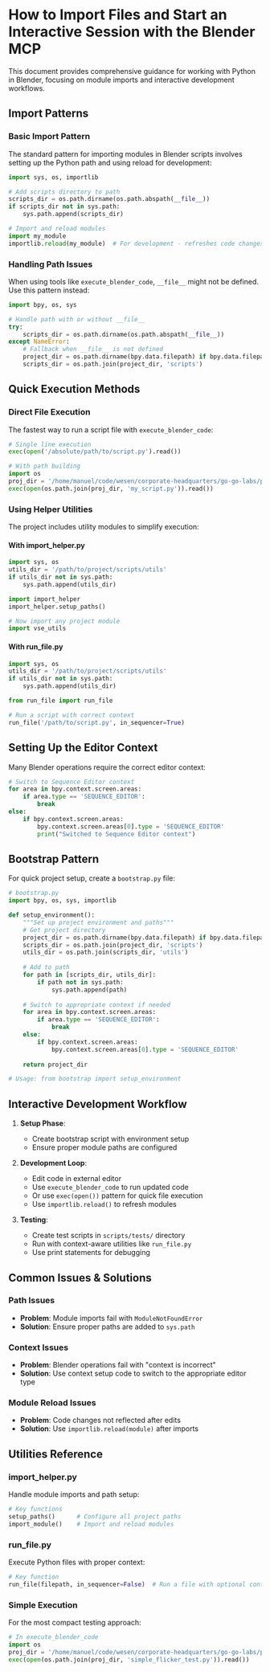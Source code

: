 # How to Import Files and Start an Interactive Session with the Blender MCP

This document provides comprehensive guidance for working with Python in Blender, focusing on module imports and interactive development workflows.

## Import Patterns

### Basic Import Pattern

The standard pattern for importing modules in Blender scripts involves setting up the Python path and using reload for development:

```python
import sys, os, importlib

# Add scripts directory to path
scripts_dir = os.path.dirname(os.path.abspath(__file__))
if scripts_dir not in sys.path:
    sys.path.append(scripts_dir)

# Import and reload modules
import my_module
importlib.reload(my_module)  # For development - refreshes code changes
```

### Handling Path Issues

When using tools like `execute_blender_code`, `__file__` might not be defined. Use this pattern instead:

```python
import bpy, os, sys

# Handle path with or without __file__
try:
    scripts_dir = os.path.dirname(os.path.abspath(__file__))
except NameError:
    # Fallback when __file__ is not defined
    project_dir = os.path.dirname(bpy.data.filepath) if bpy.data.filepath else '/home/manuel/code/wesen/corporate-headquarters/go-go-labs/python/blender'
    scripts_dir = os.path.join(project_dir, 'scripts')
```

## Quick Execution Methods

### Direct File Execution

The fastest way to run a script file with `execute_blender_code`:

```python
# Single line execution
exec(open('/absolute/path/to/script.py').read())

# With path building
import os
proj_dir = '/home/manuel/code/wesen/corporate-headquarters/go-go-labs/python/blender'
exec(open(os.path.join(proj_dir, 'my_script.py')).read())
```

### Using Helper Utilities

The project includes utility modules to simplify execution:

#### With import_helper.py

```python
import sys, os
utils_dir = '/path/to/project/scripts/utils'
if utils_dir not in sys.path:
    sys.path.append(utils_dir)

import import_helper
import_helper.setup_paths()

# Now import any project module
import vse_utils
```

#### With run_file.py

```python
import sys, os
utils_dir = '/path/to/project/scripts/utils'
if utils_dir not in sys.path:
    sys.path.append(utils_dir)

from run_file import run_file

# Run a script with correct context
run_file('/path/to/script.py', in_sequencer=True)
```

## Setting Up the Editor Context

Many Blender operations require the correct editor context:

```python
# Switch to Sequence Editor context
for area in bpy.context.screen.areas:
    if area.type == 'SEQUENCE_EDITOR':
        break
else:
    if bpy.context.screen.areas:
        bpy.context.screen.areas[0].type = 'SEQUENCE_EDITOR'
        print("Switched to Sequence Editor context")
```

## Bootstrap Pattern

For quick project setup, create a `bootstrap.py` file:

```python
# bootstrap.py
import bpy, os, sys, importlib

def setup_environment():
    """Set up project environment and paths"""
    # Get project directory
    project_dir = os.path.dirname(bpy.data.filepath) if bpy.data.filepath else '/path/to/project'
    scripts_dir = os.path.join(project_dir, 'scripts')
    utils_dir = os.path.join(scripts_dir, 'utils')
    
    # Add to path
    for path in [scripts_dir, utils_dir]:
        if path not in sys.path:
            sys.path.append(path)
    
    # Switch to appropriate context if needed
    for area in bpy.context.screen.areas:
        if area.type == 'SEQUENCE_EDITOR':
            break
    else:
        if bpy.context.screen.areas:
            bpy.context.screen.areas[0].type = 'SEQUENCE_EDITOR'
    
    return project_dir

# Usage: from bootstrap import setup_environment
```

## Interactive Development Workflow

1. **Setup Phase**:
   - Create bootstrap script with environment setup
   - Ensure proper module paths are configured

2. **Development Loop**:
   - Edit code in external editor
   - Use `execute_blender_code` to run updated code
   - Or use `exec(open())` pattern for quick file execution
   - Use `importlib.reload()` to refresh modules

3. **Testing**:
   - Create test scripts in `scripts/tests/` directory
   - Run with context-aware utilities like `run_file.py`
   - Use print statements for debugging

## Common Issues & Solutions

### Path Issues

- **Problem**: Module imports fail with `ModuleNotFoundError`
- **Solution**: Ensure proper paths are added to `sys.path`

### Context Issues

- **Problem**: Blender operations fail with "context is incorrect"
- **Solution**: Use context setup code to switch to the appropriate editor type

### Module Reload Issues

- **Problem**: Code changes not reflected after edits
- **Solution**: Use `importlib.reload(module)` after imports

## Utilities Reference

### import_helper.py

Handle module imports and path setup:

```python
# Key functions
setup_paths()      # Configure all project paths
import_module()    # Import and reload modules
```

### run_file.py

Execute Python files with proper context:

```python
# Key function
run_file(filepath, in_sequencer=False)  # Run a file with optional context setup
```

### Simple Execution

For the most compact testing approach:

```python
# In execute_blender_code
import os
proj_dir = '/home/manuel/code/wesen/corporate-headquarters/go-go-labs/python/blender'
exec(open(os.path.join(proj_dir, 'simple_flicker_test.py')).read())
```